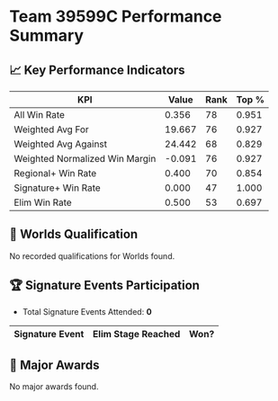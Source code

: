 # Team 39599C Performance Summary

## 📈 Key Performance Indicators
| KPI | Value | Rank | Top % |
| --- | ----- | ---- | ----- |
| All Win Rate | 0.356 | 78 | 0.951 |
| Weighted Avg For | 19.667 | 76 | 0.927 |
| Weighted Avg Against | 24.442 | 68 | 0.829 |
| Weighted Normalized Win Margin | -0.091 | 76 | 0.927 |
| Regional+ Win Rate | 0.400 | 70 | 0.854 |
| Signature+ Win Rate | 0.000 | 47 | 1.000 |
| Elim Win Rate | 0.500 | 53 | 0.697 |


## 🎯 Worlds Qualification
No recorded qualifications for Worlds found.

## 🏆 Signature Events Participation
- Total Signature Events Attended: **0**

| Signature Event | Elim Stage Reached | Won? |
|:----------------|:-------------------|:----|


## 🥇 Major Awards
No major awards found.
